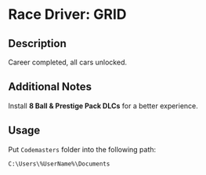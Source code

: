 # Race Driver: GRID

## Description

Career completed, all cars unlocked.

## Additional Notes

Install **8 Ball & Prestige Pack DLCs** for a better experience.

## Usage

Put `Codemasters` folder into the following path:

```
C:\Users\%UserName%\Documents
```